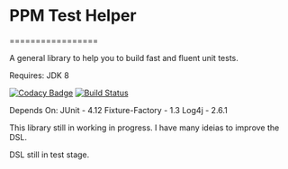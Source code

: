 # PPM Test Helper
=================

A general library to help you to build fast and fluent unit tests.

Requires: JDK 8

[![Codacy Badge](https://api.codacy.com/project/badge/Grade/4d7a18f44cc74b81b30bfe23d90dd13c)](https://www.codacy.com/app/pedro.oliveira20/ppm-test-helper?utm_source=github.com&utm_medium=referral&utm_content=pedrotoliveira/ppm-test-helper&utm_campaign=badger)
[![Build Status](https://travis-ci.org/pedrotoliveira/ppm-test-helper.svg?branch=master)](https://travis-ci.org/pedrotoliveira/ppm-test-helper)

Depends On:
JUnit - 4.12
Fixture-Factory - 1.3
Log4j - 2.6.1

This library still in working in progress. I have many ideias to improve the DSL.

DSL still in test stage.